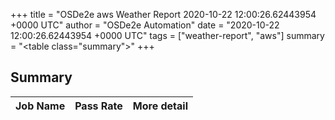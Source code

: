 +++
title = "OSDe2e aws Weather Report 2020-10-22 12:00:26.62443954 +0000 UTC"
author = "OSDe2e Automation"
date = "2020-10-22 12:00:26.62443954 +0000 UTC"
tags = ["weather-report", "aws"]
summary = "<table class=\"summary\"></table>"
+++
## Summary

| Job Name | Pass Rate | More detail |
|----------|-----------|-------------|




